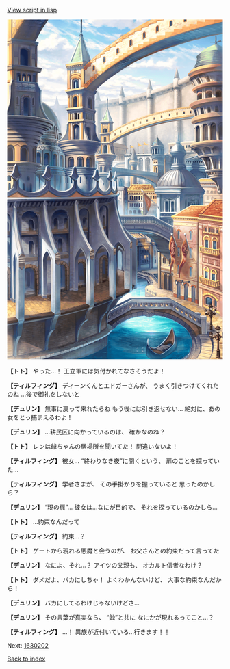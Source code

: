 [View script in lisp](../scripts/1630102.txt)

![006_town2.png](../images/backgrounds/006_town2.png)

**【トト】**
やった…！
王立軍には気付かれてなさそうだよ！

**【ティルフィング】**
ディーンくんとエドガーさんが、
うまく引きつけてくれたのね
…後で御礼をしないと

**【デュリン】**
無事に戻って来れたらね
もう後には引き返せない…
絶対に、あの女をとっ捕まえるわよ！

**【デュリン】**
…耕民区に向かっているのは、
確かなのね？

**【トト】**
レンは爺ちゃんの居場所を聞いてた！
間違いないよ！

**【ティルフィング】**
彼女…
“終わりなき夜”に開くという、
扉のことを探っていた…

**【ティルフィング】**
学者さまが、
その手掛かりを握っていると
思ったのかしら？

**【デュリン】**
“現の扉”…
彼女は…なにが目的で、
それを探っているのかしら…

**【トト】**
…約束なんだって

**【ティルフィング】**
約束…？

**【トト】**
ゲートから現れる悪魔と会うのが、
お父さんとの約束だって言ってた

**【デュリン】**
なによ、それ…？
アイツの父親も、
オカルト信者なわけ？

**【トト】**
ダメだよ、バカにしちゃ！
よくわかんないけど、
大事な約束なんだから！

**【デュリン】**
バカにしてるわけじゃないけどさ…

**【デュリン】**
その言葉が真実なら、
“蝕”と共に
なにかが現れるってこと…？

**【ティルフィング】**
…！
異族が近付いている…行きます！！

Next: [1630202](1630202.md)

[Back to index](index.md)
